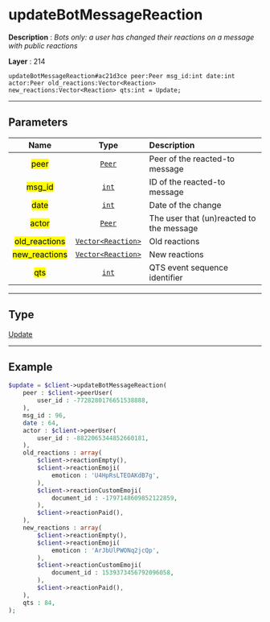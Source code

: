 # updateBotMessageReaction

**Description** : *Bots only: a user has changed their reactions on a message with public reactions*

**Layer** : 214

```tl
updateBotMessageReaction#ac21d3ce peer:Peer msg_id:int date:int actor:Peer old_reactions:Vector<Reaction> new_reactions:Vector<Reaction> qts:int = Update;
```

---

## Parameters

| Name | Type | Description |
| :---: | :---: | :--- |
| <mark>peer</mark> | [`Peer`](type/Peer) | Peer of the reacted-to message |
| <mark>msg_id</mark> | [`int`](type/int) | ID of the reacted-to message |
| <mark>date</mark> | [`int`](type/int) | Date of the change |
| <mark>actor</mark> | [`Peer`](type/Peer) | The user that (un)reacted to the message |
| <mark>old_reactions</mark> | [`Vector<Reaction>`](type/Reaction) | Old reactions |
| <mark>new_reactions</mark> | [`Vector<Reaction>`](type/Reaction) | New reactions |
| <mark>qts</mark> | [`int`](type/int) | QTS event sequence identifier |

---

## Type

[Update](type/Update)

---

## Example

```php
$update = $client->updateBotMessageReaction(
	peer : $client->peerUser(
		user_id : -7728280176651538888,
	),
	msg_id : 96,
	date : 64,
	actor : $client->peerUser(
		user_id : -8822065344852660181,
	),
	old_reactions : array(
		$client->reactionEmpty(),
		$client->reactionEmoji(
			emoticon : 'U4HpRsLTEOAKdB7g',
		),
		$client->reactionCustomEmoji(
			document_id : -1797148609852122859,
		),
		$client->reactionPaid(),
	),
	new_reactions : array(
		$client->reactionEmpty(),
		$client->reactionEmoji(
			emoticon : 'ArJbUlPWONq2jcQp',
		),
		$client->reactionCustomEmoji(
			document_id : 1539373456792096058,
		),
		$client->reactionPaid(),
	),
	qts : 84,
);
```